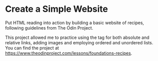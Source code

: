 # Create a Simple Website

Put HTML reading into action by building a basic website of recipes, following
guidelines from The Odin Project.

This project allowed me to practice using the *<a>* tag for both absolute and
relative links, adding images and employing ordered and unordered lists.
You can find the project at https://www.theodinproject.com/lessons/foundations-recipes.
